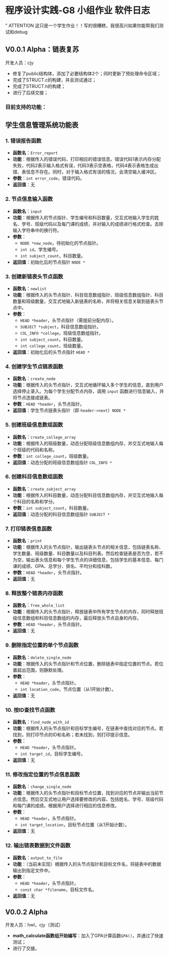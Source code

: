 # 程序设计实践-G8 小组作业 软件日志

" ATTENTION 这只是一个学生作业！！写的很糟糕，我很高兴如果你能帮我们测试和debug
## V0.0.1 Alpha：链表复苏
开发人员：cjy
* 修复了public结构体，添加了必要结构体2个；同时更新了预处理命令区域；
* 完成了STRUCT.c的构建，并且测试通过；
* 完成了STRUCT.h的构建；
* 进行了后续交接；

### 目前支持的功能：
## 学生信息管理系统功能表

### 1. 错误报告函数
- **函数名**：`Error_report`
- **功能**：根据传入的错误代码，打印相应的错误信息。错误代码1表示内存分配失败，代码2表示输入格式有误，代码3表示空表格，代码4表示表格生成出错、表信息不存在。同时，对于输入格式有误的情况，会清空输入缓冲区。
- **参数**：`int error_code`，错误代码。
- **返回值**：无

### 2. 节点信息输入函数
- **函数名**：`input`
- **功能**：根据传入的节点指针、学生编号和科目数量，交互式地输入学生的姓名、学号、班级代码以及每门课的成绩，并对输入的成绩进行格式检查。去除输入字符串中的换行符。
- **参数**：
  - `NODE *new_node`，待初始化的节点指针。
  - `int id`，学生编号。
  - `int subject_count`，科目数量。
- **返回值**：初始化后的节点指针 `NODE *`

### 3. 创建新链表头节点函数
- **函数名**：`newlist`
- **功能**：根据传入的头节点指针、科目信息数组指针、班级信息数组指针、科目数量和班级数量，交互式地输入新链表的名称，并将相关信息关联到链表头节点中。
- **参数**：
  - `HEAD *header`，头节点指针（需提前分配内存）。
  - `SUBJECT *subject`，科目信息数组指针。
  - `COL_INFO *college`，班级信息数组指针。
  - `int subject_count`，科目数量。
  - `int college_count`，班级数量。
- **返回值**：初始化后的头节点指针 `HEAD *`

### 4. 创建学生节点链表函数
- **函数名**：`create_node`
- **功能**：根据传入的头节点指针，交互式地循环输入多个学生的信息，直到用户选择停止录入。为每个学生分配节点内存，调用 `input` 函数进行信息输入，并将节点连接成链表。
- **参数**：`HEAD *header`，头节点指针。
- **返回值**：学生节点链表头指针（即 `header->next`）`NODE *`

### 5. 创建班级信息数组函数
- **函数名**：`create_college_array`
- **功能**：根据传入的班级数量，动态分配班级信息数组内存，并交互式地输入每个班级的代码和名称。
- **参数**：`int college_count`，班级数量。
- **返回值**：动态分配的班级信息数组指针 `COL_INFO *`

### 6. 创建科目信息数组函数
- **函数名**：`create_subject_array`
- **功能**：根据传入的科目数量，动态分配科目信息数组内存，并交互式地输入每个科目的名称和学分。
- **参数**：`int subject_count`，科目数量。
- **返回值**：动态分配的科目信息数组指针 `SUBJECT *`

### 7. 打印链表信息函数
- **函数名**：`print`
- **功能**：根据传入的头节点指针，输出链表头节点的相关信息，包括链表名称、学生数量、班级数量、科目数量以及科目列表。然后检查链表是否为空，若不为空，输出表头信息和每个学生节点的详细信息，包括学生的基本信息、每门课的成绩、GPA、总学分、排名、平均分和挂科数。
- **参数**：`HEAD *header`，头节点指针。
- **返回值**：无

### 8. 释放整个链表内存函数
- **函数名**：`free_whole_list`
- **功能**：根据传入的头节点指针，释放链表中所有学生节点的内存，同时释放班级信息数组和科目信息数组的内存，最后释放头节点自身的内存。
- **参数**：`HEAD *header`，头节点指针。
- **返回值**：无

### 9. 删除指定位置的单个节点函数
- **函数名**：`delete_single_node`
- **功能**：根据传入的头节点指针和节点位置，删除链表中指定位置的节点。若位置超出范围，则静默处理。
- **参数**：
  - `HEAD *header`，头节点指针。
  - `int location_code`，节点位置（从1开始计数）。
- **返回值**：无

### 10. 按ID查找节点函数
- **函数名**：`find_node_with_id`
- **功能**：根据传入的头节点指针和目标学生编号，在链表中查找对应的节点。若找到，则打印节点的ID和名称；若未找到，则打印提示信息。
- **参数**：
  - `HEAD *header`，头节点指针。
  - `int target_id`，目标学生编号。
- **返回值**：无

### 11. 修改指定位置的节点信息函数
- **函数名**：`change_single_node`
- **功能**：根据传入的头节点指针和目标节点位置，找到对应的节点并输出当前节点信息。然后交互式地让用户选择要修改的内容，包括姓名、学号、班级代码和每门课的成绩。根据用户选择进行相应的信息修改。
- **参数**：
  - `HEAD *header`，头节点指针。
  - `int target_location`，目标节点位置（从1开始计数）。
- **返回值**：无

### 12. 输出链表数据到文件函数
- **函数名**：`output_to_file`
- **功能**：（当前未实现）根据传入的头节点指针和目标文件名，将链表中的数据输出到指定文件中。
- **参数**：
  - `HEAD *header`，头节点指针。
  - `const char *filename`，目标文件名。
- **返回值**：无

## V0.0.2 Alpha 
开发人员：hwl，cjy（测试）
- **math_calculate函数组开始编写**：加入了GPA计算函数`GPA()`，并通过了快速测试；
- 进行了交接。
